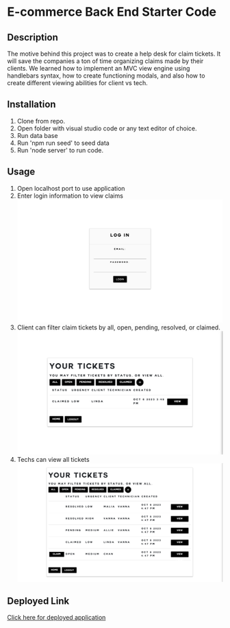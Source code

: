 # E-commerce Back End Starter Code

## Description
The motive behind this project was to create a help desk for claim tickets. It will save the companies a ton of time organizing claims made by their clients. We learned how to implement an MVC view engine using handlebars syntax, how to create functioning modals, and also how to create different viewing abilities for client vs tech. 
 
## Installation
1. Clone from repo.
2. Open folder with visual studio code or any text editor of choice.
3. Run data base
4. Run 'npm run seed' to seed data
5. Run 'node server' to run code.

## Usage
1. Open localhost port to use application
2. Enter login information to view claims
![Screenshot of login screen](./public/assets/images/HelpDeskLogin.png)
3. Client can filter claim tickets by all, open, pending, resolved, or claimed.
![Screenshot of client view](./public/assets/images/HelpDeskClientView.png)
4. Techs can view all tickets
![Screenshot of tech view](./public/assets/images/HelpDeskTechView.png)

## Deployed Link
[Click here for deployed application]()